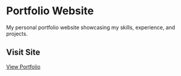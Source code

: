 # Portfolio Website

My personal portfolio website showcasing my skills, experience, and projects.

## Visit Site

[View Portfolio](https://bhagirath20.github.io)
